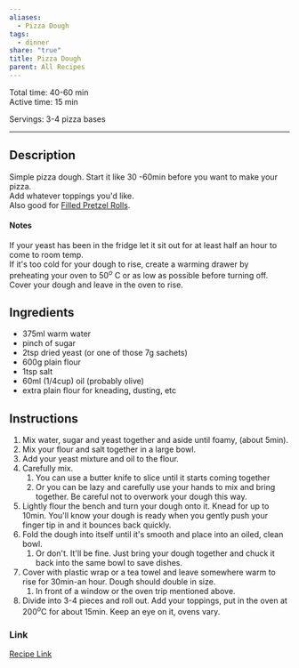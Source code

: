```yaml
---
aliases:
  - Pizza Dough
tags:
  - dinner
share: "true"
title: Pizza Dough
parent: All Recipes
---
```

  
Total time: 40-60 min  
Active time: 15 min  
  
Servings: 3-4 pizza bases  
  
---  
## Description  
Simple pizza dough. Start it like 30 -60min before you want to make your pizza.  
Add whatever toppings you'd like.   
Also good for [Filled Pretzel Rolls](./Filled%20Pretzel%20Rolls.html).  
  
#### Notes  
If your yeast has been in the fridge let it sit out for at least half an hour to come to room temp.  
If it's too cold for your dough to rise, create a warming drawer by preheating your oven to 50$^o$ C or as low as possible before turning off. Cover your dough and leave in the oven to rise.  
  
## Ingredients  
   
- 375ml warm water  
- pinch of sugar  
- 2tsp dried yeast (or one of those 7g sachets)  
- 600g plain flour  
- 1tsp salt  
- 60ml (1/4cup) oil (probably olive)  
- extra plain flour for kneading, dusting, etc  
  
## Instructions   
1. Mix water, sugar and yeast together and aside until foamy, (about 5min).  
2. Mix your flour and salt together in a large bowl.  
3. Add your yeast mixture and oil to the flour.   
4. Carefully mix.   
	1. You can use a butter knife to slice until it starts coming together  
	2. Or you can be lazy and carefully use your hands to mix and bring together. Be careful not to overwork your dough this way.  
5. Lightly flour the bench and turn your dough onto it. Knead for up to 10min. You'll know your dough is ready when you gently push your finger tip in and it bounces back quickly.  
6. Fold the dough into itself until it's smooth and place into an oiled, clean bowl.   
	1. Or don't. It'll be fine. Just bring your dough together and chuck it back into the same bowl to save dishes.  
7. Cover with plastic wrap or a tea towel and leave somewhere warm to rise for 30min-an hour. Dough should double in size.  
	1. In front of a window or the oven trip mentioned above.  
8. Divide into 3-4 pieces and roll out. Add your toppings, put in the oven at 200$^o$C for about 15min. Keep an eye on it, ovens vary.   
  
### Link  
[Recipe Link](https://www.taste.com.au/recipes/pizza-dough/61da0d5a-abe7-4a62-a805-c9c4a729d718?nk=6c7380c7cd04652aa1739ec33b700a87-1743887317)